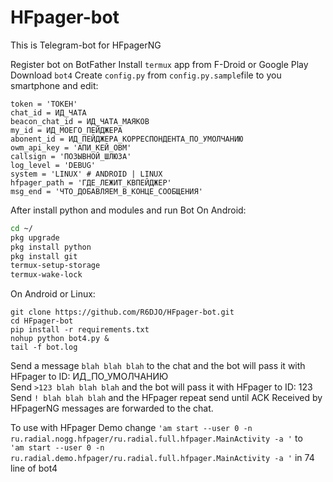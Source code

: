 # HFpager-bot

This is Telegram-bot for HFpagerNG  
  
Register bot on BotFather
Install ```termux``` app from F-Droid or Google Play  
Download ```bot4```
Create ```config.py``` from ```config.py.sample```file to you smartphone and edit:
```
token = 'ТОКЕН'
chat_id = ИД_ЧАТА
beacon_chat_id = ИД_ЧАТА_МАЯКОВ
my_id = ИД_МОЕГО_ПЕЙДЖЕРА
abonent_id = ИД_ПЕЙДЖЕРА_КОРРЕСПОНДЕНТА_ПО_УМОЛЧАНИЮ
owm_api_key = 'АПИ_КЕЙ_ОВМ'
callsign = 'ПОЗЫВНОЙ_ШЛЮЗА'
log_level = 'DEBUG'
system = 'LINUX' # ANDROID | LINUX
hfpager_path = 'ГДЕ_ЛЕЖИТ_КВПЕЙДЖЕР'
msg_end = 'ЧТО_ДОБАВЛЯЕМ_В_КОНЦЕ_СООБЩЕНИЯ'
```


After install python and modules and run Bot
On Android:
```bash
cd ~/
pkg upgrade
pkg install python
pkg install git
termux-setup-storage
termux-wake-lock
```
On Android or Linux:
```
git clone https://github.com/R6DJO/HFpager-bot.git
cd HFpager-bot
pip install -r requirements.txt
nohup python bot4.py &
tail -f bot.log
```

Send a message ```blah blah blah``` to the chat and the bot will pass it with HFpager to ID: ИД_ПО_УМОЛЧАНИЮ  
Send ```>123 blah blah blah``` and the bot will pass it with HFpager to ID: 123  
Send ```! blah blah blah``` and the HFpager repeat send until ACK
Received by HFpagerNG messages are forwarded to the chat.

To use with HFpager Demo change ```'am start --user 0 -n ru.radial.nogg.hfpager/ru.radial.full.hfpager.MainActivity -a '``` to  
```'am start --user 0 -n ru.radial.demo.hfpager/ru.radial.full.hfpager.MainActivity -a '``` in 74 line of bot4
